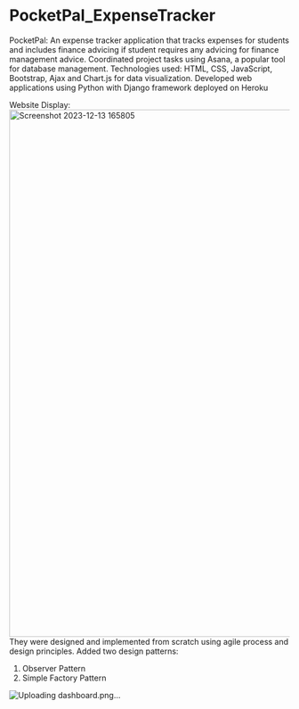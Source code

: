 # PocketPal_ExpenseTracker
PocketPal: An expense tracker application that tracks expenses for students and includes finance advicing if student requires any advicing for finance management advice.
Coordinated project tasks using Asana, a popular tool for database management.
Technologies used: HTML, CSS, JavaScript, Bootstrap, Ajax and Chart.js for data visualization. Developed web applications using Python with Django framework deployed on Heroku


Website Display:
<img width="946" alt="Screenshot 2023-12-13 165805" src="https://github.com/rittz1998/PocketPal_ExpenseTracker/assets/103475842/e0e46bfd-9c65-440e-822a-af9090a7ba83">
They were designed and implemented from scratch using agile process and design principles.
Added two design patterns:
1) Observer Pattern
2) Simple Factory Pattern
   
![Uploading dashboard.png…]()

